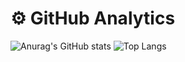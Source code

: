 # ⚙️  GitHub Analytics

![Anurag's GitHub stats](https://github-readme-stats.vercel.app/api?username=qBrunoSilva&show_icons=true&theme=react)
![Top Langs](https://github-readme-stats.vercel.app/api/top-langs/?username=qBrunoSilva&langs_count=8&layout=compact&theme=react)

<!--
**qBrunoSilva/qBrunoSIlva** is a ✨ _special_ ✨ repository because its `README.md` (this file) appears on your GitHub profile.

Here are some ideas to get you started:

- 🔭 I’m currently working on ...
- 🌱 I’m currently learning ...
- 👯 I’m looking to collaborate on ...
- 🤔 I’m looking for help with ...
- 💬 Ask me about ...
- 📫 How to reach me: ...
- 😄 Pronouns: ...
- ⚡ Fun fact: ...
-->

